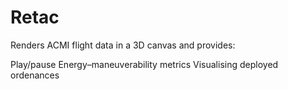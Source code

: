 # Retac

Renders ACMI flight data in a 3D canvas and provides:

Play/pause
Energy–maneuverability metrics
Visualising deployed ordenances

